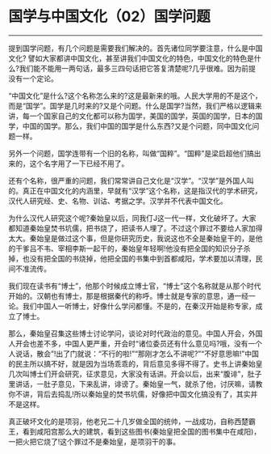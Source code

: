 # 国学与中国文化（02）国学问题

------

提到国学问题，有几个问题是需要我们解决的。首先诸位同学要注意，什么是中国文化? 譬如大家都讲中国文化，甚至讲我们中国文化的特色，中国文化的特色是什么?我们能不能用一两句话，最多三四句话把它答复清楚呢?几乎很难。因为前提没有一个定论。

“中国文化”是什么?这个名称怎么来的?这是最新来的哦。人民大学用的不是这个，而是“国学”。国学是几时来的?又是个问题。什么是国学?当然，我们严格以逻辑来讲，每一个国家自己的文化都可以称为国学，美国的国学，英国的国学，日本的国学，中国的国学。那么，我们中国的国学是什么东西?又是个问题，同中国文化问题一样。

另外一个问题，国学连带有一个旧的名称，叫做“国粹”。“国粹”是梁启超他们搞出来的，这个名字用了一下已经不用了。

还有个名称，很严重的问题，我们常常讲自己文化是“汉学”。“汉学”是外国人叫的。真正在中国文化的内涵里，早就有“汉学”这个名称，这是指汉代的学术研究，汉代人研究经、史、名物、训诂、考据之学。汉学并不代表中国文化。

为什么汉代人研究这个呢?秦始皇以后，同我仃J这一代一样，文化破坏了。大家都知道秦始皇焚书坑儒，把书烧了，把读书人埋了。不过这个罪过不要给人家加得太大。秦始皇是做过这个事，但是你研究历史，我说这也不全是秦始皇干的，是他的干爹吕不韦、宰相李斯一起干的，秦始皇年轻啊!他没有把全国的知识分子杀掉，也没有把全国的书烧掉，他把全国的书集中到首都咸阳，学术要加以清理，民间不准流传。

我们现在读书有“博士”，他那个时候成立博士官，“博士”这个名称就是从那个时代开始的。汉朝也有博士，那是根据秦代的称呼。博士就是专家的意思，通一经一论。我们中国人一听博士，好像什么学问都懂。不是的，在秦汉开始是称专家，成立了博士。

那么，秦始皇召集这些博士讨论学问，谈论对时代政治的意见。中国人开会，外国人开会也差不多，中国人更严重，开会时“诸位委员还有什么意见吗?哦，没有一个人说话，散会”!出了门就说：“不行的啦!”“那刚才怎么不讲呢?”“不好意思嘛!”中国的民主所以搞不好，就是因为当场乖乖的，背后意见多得不得了。史书上讲秦始皇几次叫博士们开会研究，征求意见，大家没有话讲。开会以后，出来“腹诽”，肚子里讲话，一肚子意见，下来乱讲，诽谤了。秦始皇一气，就杀了他，讨厌嘛，请教你不讲，背后去捣乱!所以秦始皇的焚书坑儒，好像把中国文化搞没有了，其实并不是这样。

真正破坏文化的是项羽，他老兄二十几岁做全国的统帅，一战成功，自称西楚霸王，看到咸阳宫那么大的建筑，看到这些图书(秦始皇把全国的图书集中在咸阳)，一把火把它烧了!这个罪过不是秦始皇，是项羽干的事。

